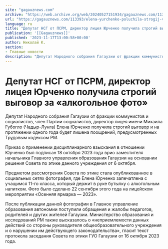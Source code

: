 ```yaml
---
site: "gagauznews.com"
archive: "https://web.archive.org/web/20240527151934/gagauznews.com/113393/elena-yurchenko-poluchila-strogij-vygovor-za-alkogolnoe-foto.html"
url: "https://gagauznews.com/113393/elena-yurchenko-poluchila-strogij-vygovor-za-alkogolnoe-foto.html"
language: ru
title: "Депутат НСГ от ПСРМ, директор лицея Юрченко получила строгий выговор за «алкогольное фото»"
publication: '[[Gagauznews]]'
published: '2023-11-17T13:00:58+00:00'
author: Николай К.
section:
- Главные новости
description: "Депутат Народного собрания Гагаузии от фракции коммунистов и социалистов, член Партии социалистов, директор лицея имени Михаила Губогло (Чадыр-Лунга) Елена Юрченко получила строгий выговор и на протяжении одного года будет лишена поощрений, предусмотренных Трудовым кодексом РМ. Приказ о применении дисциплинарного взыскания в отношении Юрченко был подписан 18 октября 2023 года врио заместителя начальника Главного управления образования Гагаузии на основании решения Совета по этике данного учреждения от 6 октября. Предметом рассмотрения Совета по этике стала опубликованное в социальных сетях фотография, где Елена Юрченко запечатлена с учащимся 11-го класса, который держит в руке бутылку с алкогольным напитком. Фото было сделано 22 сентября этого […]"
---
```


# Депутат НСГ от ПСРМ, директор лицея Юрченко получила строгий выговор за «алкогольное фото»

Депутат Народного собрания Гагаузии от фракции коммунистов и социалистов, член Партии социалистов, директор лицея имени Михаила Губогло (Чадыр-Лунга) Елена Юрченко получила строгий выговор и на протяжении одного года будет лишена поощрений, предусмотренных Трудовым кодексом РМ.

Приказ о применении дисциплинарного взыскания в отношении Юрченко был подписан 18 октября 2023 года врио заместителя начальника Главного управления образования Гагаузии на основании решения Совета по этике данного учреждения от 6 октября.

Предметом рассмотрения Совета по этике стала опубликованное в социальных сетях фотография, где Елена Юрченко запечатлена с учащимся 11-го класса, который держит в руке бутылку с алкогольным напитком. Фото было сделано 22 сентября этого года на лицейском мероприятии «Осенняя ярмарка — 2023».

После публикации данной фотографии в Главное управление образования автономии поступили обращения и жалобы педагогов, родителей и других жителей Гагаузии. Министерство образования и исследований РМ также высказалось о «неприемлемости данных действий со стороны руководителя общеобразовательного учреждения и о нарушении им действующего законодательства», гласит текст протокола заседания Совета по этики ГУО Гагаузии от 16 октября 2023 года.